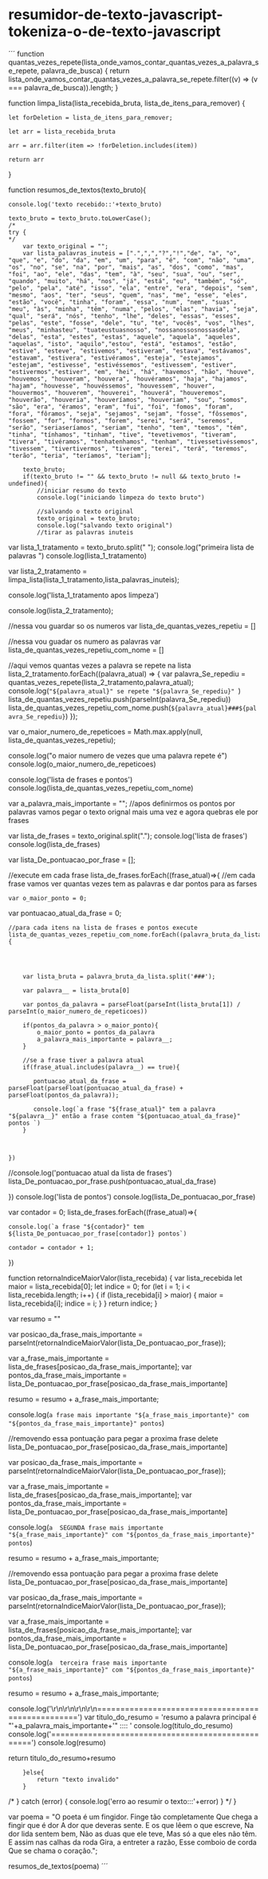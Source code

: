 # resumidor-de-texto-javascript-tokeniza-o-de-texto-javascript

´´´
function quantas_vezes_repete(lista_onde_vamos_contar_quantas_vezes_a_palavra_se_repete, palavra_de_busca) {
    return lista_onde_vamos_contar_quantas_vezes_a_palavra_se_repete.filter((v) => (v === palavra_de_busca)).length;
}




function limpa_lista(lista_recebida_bruta, lista_de_itens_para_remover) {

    let forDeletion = lista_de_itens_para_remover;

    let arr = lista_recebida_bruta

    arr = arr.filter(item => !forDeletion.includes(item))

    return arr

}
  


function resumos_de_textos(texto_bruto){

    console.log('texto recebido::'+texto_bruto)

    texto_bruto = texto_bruto.toLowerCase();
    /*
    try {
    */
        var texto_original = "";
        var lista_palavras_inuteis = [".",",","?","!","de", "a", "o", "que", "e", "do", "da", "em", "um", "para", "é", "com", "não", "uma", "os", "no", "se", "na", "por", "mais", "as", "dos", "como", "mas", "foi", "ao", "ele", "das", "tem", "à", "seu", "sua", "ou", "ser", "quando", "muito", "há", "nos", "já", "está", "eu", "também", "só", "pelo", "pela", "até", "isso", "ela", "entre", "era", "depois", "sem", "mesmo", "aos", "ter", "seus", "quem", "nas", "me", "esse", "eles", "estão", "você", "tinha", "foram", "essa", "num", "nem", "suas", "meu", "às", "minha", "têm", "numa", "pelos", "elas", "havia", "seja", "qual", "será", "nós", "tenho", "lhe", "deles", "essas", "esses", "pelas", "este", "fosse", "dele", "tu", "te", "vocês", "vos", "lhes", "meus", "minhasteu", "tuateustuasnosso", "nossanossosnossasdela", "delas", "esta", "estes", "estas", "aquele", "aquela", "aqueles", "aquelas", "isto", "aquilo","estou", "está", "estamos", "estão", "estive", "esteve", "estivemos", "estiveram", "estava", "estávamos", "estavam", "estivera", "estivéramos", "esteja", "estejamos", "estejam", "estivesse", "estivéssemos", "estivessem", "estiver", "estivermos","estiver", "em", "hei", "há", "havemos", "hão", "houve", "houvemos", "houveram", "houvera", "houvéramos", "haja", "hajamos", "hajam", "houvesse", "houvéssemos", "houvessem", "houver", "houvermos", "houverem", "houverei", "houverá", "houveremos", "houverão", "houveria", "houveríamos", "houveriam", "sou", "somos", "são", "era", "éramos", "eram", "fui", "foi", "fomos", "foram", "fora", "fôramos", "seja", "sejamos", "sejam", "fosse", "fôssemos", "fossem", "for", "formos", "forem", "serei", "será", "seremos", "serão", "seriaseríamos", "seriam", "tenho", "tem", "temos", "tém", "tinha", "tínhamos", "tinham", "tive", "tevetivemos", "tiveram", "tivera", "tivéramos", "tenhatenhamos", "tenham", "tivessetivéssemos", "tivessem", "tivertivermos", "tiverem", "terei", "terá", "teremos", "terão", "teria", "teríamos", "teriam"];

        texto_bruto;
        if(texto_bruto != "" && texto_bruto != null && texto_bruto != undefined){
            //iniciar resumo do texto
            console.log("iniciando limpeza do texto bruto")

            //salvando o texto original
            texto_original = texto_bruto;
            console.log("salvando texto original")
            //tirar as palavras inuteis
var lista_1_tratamento = texto_bruto.split(" ");
console.log("primeira lista de palavras ")
console.log(lista_1_tratamento)

var lista_2_tratamento = limpa_lista(lista_1_tratamento,lista_palavras_inuteis);

console.log('lista_1_tratamento apos limpeza')

console.log(lista_2_tratamento);

//nessa vou guardar so os numeros
var lista_de_quantas_vezes_repetiu = []

//nessa vou guadar os numero as palavras
var lista_de_quantas_vezes_repetiu_com_nome = []

//aqui vemos quantas vezes a palavra se repete na lista
lista_2_tratamento.forEach((palavra_atual) => {
    var palavra_Se_repediu = quantas_vezes_repete(lista_2_tratamento,palavra_atual);
    console.log(`"${palavra_atual}" se repete "${palavra_Se_repediu}" `)
    lista_de_quantas_vezes_repetiu.push(parseInt(palavra_Se_repediu))
    lista_de_quantas_vezes_repetiu_com_nome.push(`${palavra_atual}###${palavra_Se_repediu}`)
});


var o_maior_numero_de_repeticoes = Math.max.apply(null, lista_de_quantas_vezes_repetiu);

console.log("o maior numero de vezes que uma palavra repete é")
console.log(o_maior_numero_de_repeticoes)


console.log('lista de frases e pontos')
console.log(lista_de_quantas_vezes_repetiu_com_nome)

var a_palavra_mais_importante = "";
//apos definirmos os pontos por palavras vamos pegar o texto orignal mais uma vez e agora quebras ele por frases

var lista_de_frases = texto_original.split(".");
console.log('lista de frases')
console.log(lista_de_frases)

var lista_De_pontuacao_por_frase = [];

//execute em cada frase
lista_de_frases.forEach((frase_atual)=>{
    //em cada frase vamos ver quantas vezes tem as palavras e dar pontos para as farses

    var o_maior_ponto = 0;
    
var pontuacao_atual_da_frase = 0;

    //para cada itens na lista de frases e pontos execute
    lista_de_quantas_vezes_repetiu_com_nome.forEach((palavra_bruta_da_lista)=>{




        var lista_bruta = palavra_bruta_da_lista.split('###');

        var palavra__ = lista_bruta[0]

        var pontos_da_palavra = parseFloat(parseInt(lista_bruta[1]) / parseInt(o_maior_numero_de_repeticoes))  

        if(pontos_da_palavra > o_maior_ponto){
            o_maior_ponto = pontos_da_palavra
            a_palavra_mais_importante = palavra__;
        }

        //se a frase tiver a palavra atual
        if(frase_atual.includes(palavra__) == true){

           pontuacao_atual_da_frase = parseFloat(parseFloat(pontuacao_atual_da_frase) + parseFloat(pontos_da_palavra)); 
           
           console.log(`a frase "${frase_atual}" tem a palavra "${palavra__}" então a frase contem "${pontuacao_atual_da_frase}" pontos `)
        }

       

    })




 //console.log('pontuacao atual da lista de frases')
 lista_De_pontuacao_por_frase.push(pontuacao_atual_da_frase)

    
    
})
console.log('lista de pontos')
console.log(lista_De_pontuacao_por_frase)

var contador = 0; 
lista_de_frases.forEach((frase_atual)=>{

    console.log(`a frase "${contador}" tem ${lista_De_pontuacao_por_frase[contador]} pontos`)

    contador = contador + 1;
})



function retornaIndiceMaiorValor(lista_recebida) {
    var lista_recebida
    let maior = lista_recebida[0];
    let indice = 0;
    for (let i = 1; i < lista_recebida.length; i++) {
        if (lista_recebida[i] > maior) {
            maior = lista_recebida[i];
            indice = i;
        }
    }
    return indice;
}


var resumo = ""


var posicao_da_frase_mais_importante = parseInt(retornaIndiceMaiorValor(lista_De_pontuacao_por_frase)); 

var a_frase_mais_importante = lista_de_frases[posicao_da_frase_mais_importante];
var pontos_da_frase_mais_importante = lista_De_pontuacao_por_frase[posicao_da_frase_mais_importante]

resumo = resumo + a_frase_mais_importante;

console.log(`a frase mais importante "${a_frase_mais_importante}" com "${pontos_da_frase_mais_importante}" pontos`)

//removendo essa pontuação para pegar a proxima frase
delete lista_De_pontuacao_por_frase[posicao_da_frase_mais_importante]


var posicao_da_frase_mais_importante = parseInt(retornaIndiceMaiorValor(lista_De_pontuacao_por_frase)); 

var a_frase_mais_importante = lista_de_frases[posicao_da_frase_mais_importante];
var pontos_da_frase_mais_importante = lista_De_pontuacao_por_frase[posicao_da_frase_mais_importante]

console.log(`a  SEGUNDA frase mais importante "${a_frase_mais_importante}" com "${pontos_da_frase_mais_importante}" pontos`)

resumo = resumo + a_frase_mais_importante;


//removendo essa pontuação para pegar a proxima frase
delete lista_De_pontuacao_por_frase[posicao_da_frase_mais_importante]


var posicao_da_frase_mais_importante = parseInt(retornaIndiceMaiorValor(lista_De_pontuacao_por_frase)); 

var a_frase_mais_importante = lista_de_frases[posicao_da_frase_mais_importante];
var pontos_da_frase_mais_importante = lista_De_pontuacao_por_frase[posicao_da_frase_mais_importante]

console.log(`a  terceira frase mais importante "${a_frase_mais_importante}" com "${pontos_da_frase_mais_importante}" pontos`)

resumo = resumo + a_frase_mais_importante;


console.log('\r\n\r\n\r\n\r\n==================================================')
var titulo_do_resumo = 'resumo a palavra principal é "'+a_palavra_mais_importante+'" :::: '
console.log(titulo_do_resumo)
console.log('==================================================')
console.log(resumo)

return titulo_do_resumo+resumo


        }else{
            return "texto invalido"
        }
  /*
    } catch (error) {
        console.log('erro ao resumir o texto:::'+error)
    }
  */
}


var poema = "O poeta é um fingidor. Finge tão completamente Que chega a fingir que é dor A dor que deveras sente. E os que lêem o que escreve, Na dor lida sentem bem, Não as duas que ele teve, Mas só a que eles não têm. E assim nas calhas da roda Gira, a entreter a razão, Esse comboio de corda Que se chama o coração.";



resumos_de_textos(poema)
´´´
